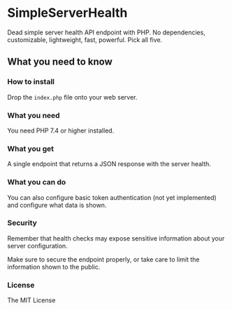 # SimpleServerHealth

Dead simple server health API endpoint with PHP. No dependencies, customizable, lightweight, fast, powerful. Pick all five. 

## What you need to know

### How to install

Drop the `index.php` file onto your web server.

### What you need

You need PHP 7.4 or higher installed.

### What you get

A single endpoint that returns a JSON response with the server health.

### What you can do

You can also configure basic token authentication (not yet implemented) and configure what data is shown.

### Security

Remember that health checks may expose sensitive information about your server configuration.

Make sure to secure the endpoint properly, or take care to limit the information shown to the public.

### License

The MIT License
